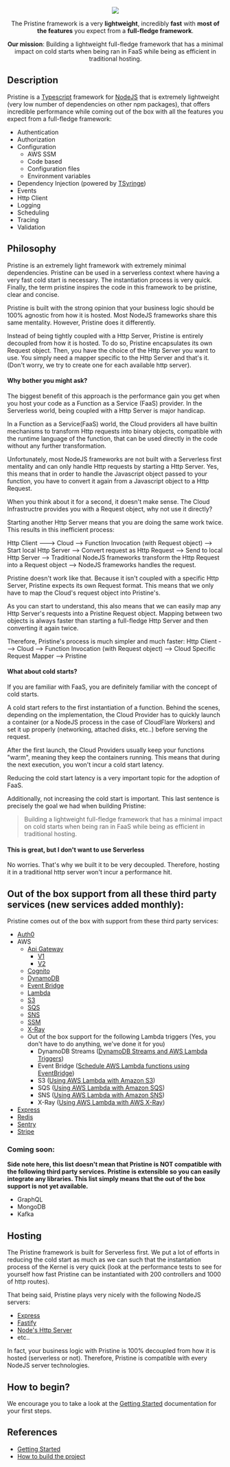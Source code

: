 <p align="center">
    <img src="assets/logo/pristine-logo.svg">
</p>

<p align="center">
    The Pristine framework is a very <strong>lightweight</strong>, incredibly <strong>fast</strong> with <strong>most of the features</strong> you expect from a <strong>full-fledge framework</strong>.
</p>

<p align="center">
<strong>Our mission</strong>: Building a lightweight full-fledge framework that has a minimal impact on cold starts when being ran in FaaS while being as efficient in traditional hosting.
</p>

Description
------------

Pristine is a [Typescript](https://www.typescriptlang.org) framework for [NodeJS](https://nodejs.org/en/) that is extremely lightweight (very low number of dependencies on other npm packages), 
that offers incredible performance while coming out of the box with all the features you expect from a full-fledge framework:

* Authentication
* Authorization
* Configuration
  * AWS SSM
  * Code based
  * Configuration files
  * Environment variables
* Dependency Injection (powered by [TSyringe](https://github.com/microsoft/tsyringe))
* Events
* Http Client
* Logging
* Scheduling
* Tracing
* Validation

Philosophy
------------
Pristine is an extremely light framework with extremely minimal dependencies. Pristine can be used in a serverless context where having a very fast
cold start is necessary. The instantiation process is very quick. Finally, the term pristine inspires the code in this framework to be pristine, clear and concise.

Pristine is built with the strong opinion that your business logic should be 100% agnostic from how it is hosted. Most NodeJS frameworks share this same mentality. However, Pristine does it differently.

Instead of being tightly coupled with a Http Server, Pristine is entirely decoupled from how it is hosted. To do so, Pristine encapsulates its own Request object. Then, you have the choice of the Http Server you want to use. You simply need a mapper specific to the Http Server and that's it. (Don't worry, we try to create one for each available http server).

#### Why bother you might ask?
The biggest benefit of this approach is the performance gain you get when you host your code as a Function as a Service (FaaS) provider. In the Serverless world, being coupled with a Http Server is major handicap.

In a Function as a Service(FaaS) world, the Cloud providers all have builtin mechanisms to transform Http requests into binary objects, compatible with the runtime language of the function, that can be used directly in the code without any further transformation.

Unfortunately, most NodeJS frameworks are not built with a Serverless first mentality and can only handle Http requests by starting a Http Server. Yes, this means that in order to handle the Javascript object passed to your function, you have to convert it again from a Javascript object to a Http Request.

When you think about it for a second, it doesn't make sense. The Cloud Infrastructre provides you with a Request object, why not use it directly?

Starting another Http Server means that you are doing the same work twice. This results in this inefficient process:

<!-- todo put a real diagram -->
Http Client ---> Cloud --> Function Invocation (with Request object) --> Start local Http Server --> Convert request as Http Request --> Send to local Http Server --> Traditional NodeJS frameworks transform the Http Request into a Request object --> NodeJS frameworks handles the request.

Pristine doesn't work like that. Because it isn't coupled with a specific Http Server, Pristine expects its own Request format. This means that we only have to map the Cloud's request object into Pristine's.

As you can start to understand, this also means that we can easily map any Http Server's requests into a Pristine Request object. Mapping between two objects is always faster than starting a full-fledge Http Server and then converting it again twice.

Therefore, Pristine's process is much simpler and much faster:
Http Client ---> Cloud --> Function Invocation (with Request object) --> Cloud Specific Request Mapper --> Pristine

#### What about cold starts?
If you are familiar with FaaS, you are definitely familiar with the concept of cold starts.

A cold start refers to the first instantiation of a function. Behind the scenes, depending on the implementation, the Cloud Provider has to quickly launch a container (or a NodeJS process in the case of CloudFlare Workers) and set it up properly (networking, attached disks, etc..) before serving the request.

After the first launch, the Cloud Providers usually keep your functions "warm", meaning they keep the containers running. This means that during the next execution, you won't incur a cold start latency.

Reducing the cold start latency is a very important topic for the adoption of FaaS.

Additionally, not increasing the cold start is important. This last sentence is precisely the goal we had when building Pristine:

> Building a lightweight full-fledge framework that has a minimal impact on cold starts when being ran in FaaS while being as efficient in traditional hosting.

#### This is great, but I don't want to use Serverless

No worries. That's why we built it to be very decoupled. Therefore, hosting it in a traditional http server won't incur a performance hit.

Out of the box support from all these third party services (new services added monthly):
------------
Pristine comes out of the box with support from these third party services:
* [Auth0](https://auth0.com)
* AWS
  * [Api Gateway](https://docs.aws.amazon.com/apigateway/latest/developerguide/welcome.html)
    * [V1](https://docs.aws.amazon.com/apigateway/latest/developerguide/http-api.html)
    * [V2](https://docs.aws.amazon.com/apigatewayv2/latest/api-reference/api-reference.html)
  * [Cognito](https://docs.aws.amazon.com/cognito/index.html)
  * [DynamoDB](https://docs.aws.amazon.com/dynamodb/index.html)
  * [Event Bridge](https://docs.aws.amazon.com/eventbridge/)
  * [Lambda](https://docs.aws.amazon.com/lambda/?id=docs_gateway)
  * [S3](https://docs.aws.amazon.com/s3/)
  * [SQS](https://docs.aws.amazon.com/sqs/)
  * [SNS](https://docs.aws.amazon.com/sns/)
  * [SSM](https://docs.aws.amazon.com/ssm/)
  * [X-Ray](https://docs.aws.amazon.com/ssm)
  * Out of the box support for the following Lambda triggers (Yes, you don't have to do anything, we've done it for you)
    * DynamoDB Streams ([DynamoDB Streams and AWS Lambda Triggers](https://docs.aws.amazon.com/amazondynamodb/latest/developerguide/Streams.Lambda.html))
    * Event Bridge ([Schedule AWS Lambda functions using EventBridge](https://docs.aws.amazon.com/eventbridge/latest/userguide/eb-run-lambda-schedule.html))
    * S3 ([Using AWS Lambda with Amazon S3](https://docs.aws.amazon.com/lambda/latest/dg/with-s3.html))
    * SQS ([Using AWS Lambda with Amazon SQS](https://docs.aws.amazon.com/sqs/))
    * SNS ([Using AWS Lambda with Amazon SNS](https://docs.aws.amazon.com/lambda/latest/dg/with-sns.html))
    * X-Ray ([Using AWS Lambda with AWS X-Ray](https://docs.aws.amazon.com/lambda/latest/dg/services-xray.html))
* [Express](https://github.com/expressjs/express)
* [Redis](https://redis.io)
* [Sentry](https://sentry.io/welcome/)
* [Stripe](https://stripe.com)

### Coming soon:

**Side note here, this list doesn't mean that Pristine is NOT compatible with the following third party services. Pristine is extensible so you can easily integrate any libraries. This list simply means that the out of the box support is not yet available.** 
* GraphQL
* MongoDB
* Kafka


Hosting
------------

The Pristine framework is built for Serverless first. We put a lot of efforts in reducing the cold start as much as we can such that the instantation process of the Kernel is very quick (look at the performance tests to see for yourself how fast Pristine can be instantiated with 200 controllers and 1000 of http routes).

That being said, Pristine plays very nicely with the following NodeJS servers:

* [Express](https://github.com/expressjs/express)
* [Fastify](https://github.com/fastify/fastify)
* [Node's Http Server](https://nodejs.org/en/knowledge/HTTP/servers/how-to-create-a-HTTP-server/)
* etc..

In fact, your business logic with Pristine is 100% decoupled from how it is hosted (serverless or not). Therefore, Pristine is compatible with every NodeJS server technologies.

How to begin?
------------
We encourage you to take a look at the [Getting Started](docs/getting-started/index.md) documentation for your first steps.

References
------------
* [Getting Started](docs/getting-started/index.md)
* [How to build the project](docs/build.md)
